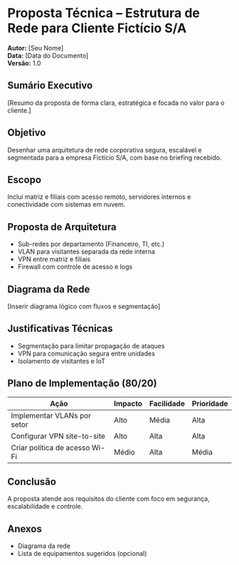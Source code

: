 # Proposta Técnica – Estrutura de Rede para Cliente Fictício S/A

**Autor:** [Seu Nome]  
**Data:** [Data do Documento]  
**Versão:** 1.0

## Sumário Executivo

[Resumo da proposta de forma clara, estratégica e focada no valor para o cliente.]

## Objetivo

Desenhar uma arquitetura de rede corporativa segura, escalável e segmentada para a empresa Fictício S/A, com base no briefing recebido.

## Escopo

Inclui matriz e filiais com acesso remoto, servidores internos e conectividade com sistemas em nuvem.

## Proposta de Arquitetura

- Sub-redes por departamento (Financeiro, TI, etc.)
- VLAN para visitantes separada da rede interna
- VPN entre matriz e filiais
- Firewall com controle de acesso e logs

## Diagrama da Rede

[Inserir diagrama lógico com fluxos e segmentação]

## Justificativas Técnicas

- Segmentação para limitar propagação de ataques
- VPN para comunicação segura entre unidades
- Isolamento de visitantes e IoT

## Plano de Implementação (80/20)

| Ação                          | Impacto | Facilidade | Prioridade |
|-------------------------------|---------|------------|------------|
| Implementar VLANs por setor   | Alto    | Média      | Alta       |
| Configurar VPN site-to-site   | Alto    | Alta       | Alta       |
| Criar política de acesso Wi-Fi| Médio   | Alta       | Média      |

## Conclusão

A proposta atende aos requisitos do cliente com foco em segurança, escalabilidade e controle.

## Anexos

- Diagrama da rede
- Lista de equipamentos sugeridos (opcional)
